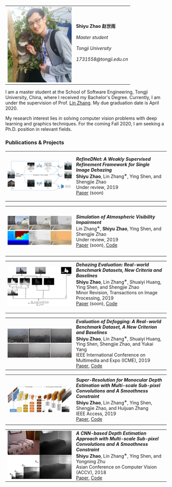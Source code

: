 <table border="0">
   <tr>
      <td align="center"><img src="/img/zsy_accv_small.jpg" width="200" height="236"/></td>
      <td align="left">
         <b>Shiyu Zhao 赵世雨</b> <br><br>
          <i>Master student</i> <br><br>
          <i>Tongji University</i> <br><br>
        <i>1731558@tongji.edu.cn</i> <br><br>
      </td>
   </tr>
</table>

I am a master student at the School of Software Engineering, Tongji University, China, where I received my Bachelor's Degree. Currently, I am under the supervision of Prof. [Lin Zhang](http://sse.tongji.edu.cn/linzhang/). My due graduation date is April 2020.

My research interest lies in solving computer vision problems with deep learning and graphics techniques. For the coming Fall 2020, I am seeking a Ph.D. position in relevant fields. 

### Publications & Projects
<table>
   <tr>
      <td align="center" width="200" height="150"><img src="/img/dehazing_cover_pic.jpg"/></td>
      <td align="left">
         <b><i>RefineDNet: A Weakly Supervised Refinement Framework for Single Image Dehazing</i></b> <br>
          <b>Shiyu Zhao</b>, Lin Zhang<sup>∗</sup>, Ying Shen, and Shengjie Zhao<br>
          Under review, 2019 <br>
          <a href="">Paper</a> (soon)<br>
      </td>
   </tr>
</table>

<table>
   <tr>
      <td align="center" width="200" height="150"><img src="/img/fog_simulation_cover_pic.jpg"/></td>
      <td align="left">
         <b><i>Simulation of Atmospheric Visibility Impairment</i></b> <br>
          Lin Zhang<sup>∗</sup>, <b>Shiyu Zhao</b>, Ying Shen, and Shengjie Zhao<br>
          Under review, 2019 <br>
          <a href="">Paper</a> (soon), <a href="https://github.com/xiaofeng94/renderdoc_for_game_data">Code</a><br>
      </td>
   </tr>
</table>

<table>
   <tr>
      <td align="center" width="200" height="150"><img src="/img/bedde_tip_cover_pic.jpg"/></td>
      <td align="left">
         <b><i>Dehazing Evaluation: Real-world Benchmark Datasets, New Criteria and Baselines</i></b> <br>
          <b>Shiyu Zhao</b>, Lin Zhang<sup>∗</sup>, Shuaiyi Huang, Ying Shen, and Shengjie Zhao <br>
          Minor Revision, Transactions on Image Processing, 2019 <br>
          <a href="">Paper</a> (soon), <a href="https://github.com/xiaofeng94/BeDDE-for-defogging">Code</a><br><br> 
      </td>
   </tr>
</table>

<table>
   <tr>
      <td align="center" width="200" height="150"><img src="/img/icme19_cover_pic.jpg"/></td>
      <td align="left">
         <b><i>Evaluation of Defogging: A Real-world Benchmark Dataset, A New Criterion and Baselines</i></b> <br>
          <b>Shiyu Zhao</b>, Lin Zhang<sup>∗</sup>, Shuaiyi Huang, Ying Shen, Shengjie Zhao, and Yukai Yang <br>
          IEEE International Conference on Multimedia and Expo (ICME), 2019 <br>
          <a href="https://ieeexplore.ieee.org/abstract/document/8784729">Paper</a>, <a href="https://github.com/xiaofeng94/BeDDE-for-defogging">Code</a><br>
      </td>
   </tr>
</table>

<table>
   <tr>
      <td align="center" width="200" height="150"> <img src="/img/access_cover_pic.jpg"/> </td>
      <td align="left">
         <b><i>Super-Resolution for Monocular Depth Estimation with Multi-scale Sub-pixel Convolutions and A Smoothness Constraint</i></b> <br>
          <b>Shiyu Zhao</b>, Lin Zhang<sup>∗</sup>, Ying Shen, Shengjie Zhao, and Huijuan Zhang <br>
          IEEE Access, 2019 <br>
          <a href="https://ieeexplore.ieee.org/document/8624409">Paper</a>, <a href="https://github.com/xiaofeng94/MSCNNS-for-monocular-depth-estimation">Code</a><br>
      </td>
   </tr>
</table>

<table>
   <tr>
      <td align="center" width="200" height="150"> <img src="/img/accv_cover_pic.jpg"/> </td>
      <td align="left">
         <b><i>A CNN-based Depth Estimation Approach with Multi-scale Sub-pixel Convolutions and A Smoothness Constraint</i></b> <br>
          <b>Shiyu Zhao</b>, Lin Zhang<sup>∗</sup>, Ying Shen, and Yongning Zhu <br>
          Asian Conference on Computer Vision (ACCV), 2018 <br>
          <a href="https://link.springer.com/chapter/10.1007/978-3-030-20890-5_24">Paper</a>, <a href="https://github.com/xiaofeng94/MSCNNS-for-monocular-depth-estimation">Code</a><br>
      </td>
   </tr>
</table>
